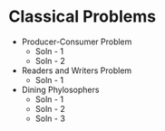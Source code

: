 # Classical Problems


  - Producer-Consumer Problem
    - Soln - 1
    - Soln - 2
  - Readers and Writers Problem
    - Soln - 1
  - Dining Phylosophers
    - Soln - 1
    - Soln - 2
    - Soln - 3